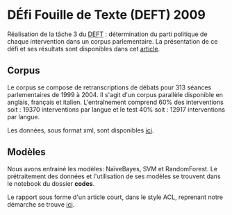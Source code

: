 # DÉfi Fouille de Texte (DEFT) 2009 

Réalisation de la tâche 3 du [DEFT](https://deft.lisn.upsaclay.fr/2009/) : détermination du parti politique de chaque intervention dans un corpus parlementaire.
La présentation de ce défi et ses résultats sont disponibles dans cet [article](https://deft.lisn.upsaclay.fr/actes/2009/pdf/0_grouin.pdf). 

## Corpus 

Le corpus se compose de retranscriptions de débats pour 313 séances parlementaires de 1999 à 2004. 
Il s'agit d'un corpus parallèle disponible en anglais, français et italien.
L'entraînement comprend 60% des interventions soit : 19370 interventions par langue et le test 40% soit : 12917 interventions par langue.

Les données, sous format xml, sont disponibles [ici](https://deft.lisn.upsaclay.fr/). 

## Modèles

Nous avons entrainé les modèles: NaïveBayes, SVM et RandomForest.
Le prétraitement des données et l'utilisation de ses modèles se trouvent dans le notebook du dossier **codes**. 

Le rapport sous forme d'un article court, dans le style ACL, reprenant notre démarche se trouve [ici](https://github.com/jmasSN/deft_2009/blob/main/Rapport.pdf). 

